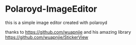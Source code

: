 # Polaroyd-ImageEditor

this is a simple image editor created with polaroyd

thanks to https://github.com/wuapnjie and his amazing library https://github.com/wuapnjie/StickerView
